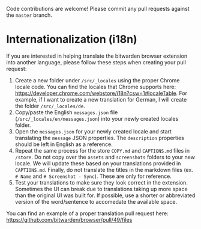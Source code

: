 Code contributions are welcome! Please commit any pull requests against the `master` branch.

# Internationalization (i18n)

If you are interested in helping translate the bitwarden browser extension into another language, please follow these steps
when creating your pull request:

1. Create a new folder under `/src/_locales` using the proper Chrome locale code. You can find the locales that Chrome 
   supports here: <https://developer.chrome.com/webstore/i18n?csw=1#localeTable>. For example, if I want to create a new
   translation for German, I will create the folder `/src/_locales/de`.
2. Copy/paste the English `messages.json` file (`/src/_locales/en/messages.json`) into your newly created locales
   folder.
3. Open the `messages.json` for your newly created locale and start translating the `message` JSON properties. The
   `description` properties should be left in English as a reference.
4. Repeat the same process for the store `COPY.md` and `CAPTIONS.md` files in `/store`. Do not copy over the `assets`
   and `screenshots` folders to your new locale. We will update these based on your translations provided in
   `CAPTIONS.md`. Finally, do not translate the titles in the markdown files (ex. `# Name` and `# Screenshot - Sync`).
   These are only for reference.
5. Test your translations to make sure they look correct in the extension. Sometimes the UI can break due to translations
   taking up more space than the original UI was built for. If possible, use a shorter or abbreviated version of the
   word/sentence to accomedate the available space.

You can find an example of a proper translation pull request here: <https://github.com/bitwarden/browser/pull/49/files>
